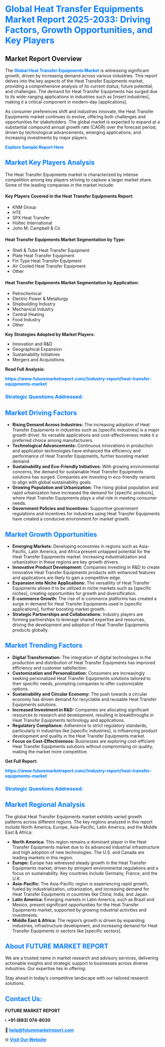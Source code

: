 <h1 style="color: #007BFF;">Global Heat Transfer Equipments Market Report 2025-2033: Driving Factors, Growth Opportunities, and Key Players</h1>

<section id="overview">
<h2>Market Report Overview</h2>
<p>The <a href="https://www.futuremarketreport.com//industry-report/heat-transfer-equipments-market" style="color: #007BFF; text-decoration: none;"><strong>Global Heat Transfer Equipments Market</strong></a> is witnessing significant growth, driven by increasing demand across various industries. This report delves into the key aspects of the Heat Transfer Equipments market, providing a comprehensive analysis of its current status, future potential, and challenges. The demand for Heat Transfer Equipments has surged due to its wide-ranging applications in industries such as [insert industries], making it a critical component in modern-day [applications].</p>
<p>As consumer preferences shift and industries innovate, the Heat Transfer Equipments market continues to evolve, offering both challenges and opportunities for stakeholders. The global market is expected to expand at a substantial compound annual growth rate (CAGR) over the forecast period, driven by technological advancements, emerging applications, and increasing investments by major players.</p>
</section>

<section id="overview">
<p><a href="https://www.futuremarketreport.com//request-sample/reportId=92724" style="color: #007BFF; text-decoration: none;"><strong>Explore Sample Report Here</strong></a></p>
</section>

<section id="key-players">
<h2 style="color: #007BFF;">Market Key Players Analysis</h2>
<p>The Heat Transfer Equipments market is characterized by intense competition among key players striving to capture a larger market share. Some of the leading companies in the market include:</p>
<h4>Key Players Covered in the Heat Transfer Equipments Report:</h4>
<ul><li>KNM Group</li><li>HTE</li><li>SPX Heat Transfer</li><li>Holtec International</li><li>John M. Campbell &amp; Co</li></ul>
<h4>Heat Transfer Equipments Market Segmentation by Type:</h4>
<ul><li>Shell &amp; Tube Heat Transfer Equipment</li><li>Plate Heat Transfer Equipment</li><li>Fin Type Heat Transfer Equipment</li><li>Air Cooled Heat Transfer Equipment</li><li>Other</li></ul>

<h4>Heat Transfer Equipments Market Segmentation by Application:</h4>
<ul><li>Petrochemical</li><li>Electric Power &amp; Metallurgy</li><li>Shipbuilding Industry</li><li>Mechanical Industry</li><li>Central Heating</li><li>Food Industry</li><li>Other</li></ul>
<p><strong>Key Strategies Adopted by Market Players:</strong></p>
<ul>
<li>Innovation and R&D</li>
<li>Geographical Expansion</li>
<li>Sustainability Initiatives</li>
<li>Mergers and Acquisitions</li>
</ul>
</section>

<section>
<p><strong>Read Full Analysis: </strong></p><a href="https://www.futuremarketreport.com//industry-report/heat-transfer-equipments-market" style="color: #007BFF; text-decoration: none;"><strong>https://www.futuremarketreport.com//industry-report/heat-transfer-equipments-market</strong></a>
<h3 style="color: #007BFF;">Strategic Questions Addressed:</h3>
</section>

<section id="driving-factors">
<h2 style="color: #007BFF;">Market Driving Factors</h2>
<ul>
<li><strong>Rising Demand Across Industries:</strong> The increasing adoption of Heat Transfer Equipments in industries such as [specific industries] is a major growth driver. Its versatile applications and cost-effectiveness make it a preferred choice among manufacturers.</li>
<li><strong>Technological Advancements:</strong> Continuous innovations in production and application technologies have enhanced the efficiency and performance of Heat Transfer Equipments, further boosting market demand.</li>
<li><strong>Sustainability and Eco-Friendly Initiatives:</strong> With growing environmental concerns, the demand for sustainable Heat Transfer Equipments solutions has surged. Companies are investing in eco-friendly variants to align with global sustainability goals.</li>
<li><strong>Growing Population and Urbanization:</strong> The rising global population and rapid urbanization have increased the demand for [specific products], where Heat Transfer Equipments plays a vital role in meeting consumer needs.</li>
<li><strong>Government Policies and Incentives:</strong> Supportive government regulations and incentives for industries using Heat Transfer Equipments have created a conducive environment for market growth.</li>
</ul>
</section>

<section id="growth-opportunities">
<h2 style="color: #007BFF;">Market Growth Opportunities</h2>
<ul>
<li><strong>Emerging Markets:</strong> Developing economies in regions such as Asia-Pacific, Latin America, and Africa present untapped potential for the Heat Transfer Equipments market. Increasing industrialization and urbanization in these regions are key growth drivers.</li>
<li><strong>Innovative Product Development:</strong> Companies investing in R&D to create innovative Heat Transfer Equipments products with enhanced features and applications are likely to gain a competitive edge.</li>
<li><strong>Expansion into Niche Applications:</strong> The versatility of Heat Transfer Equipments allows it to be utilized in niche markets such as [specific niches], creating opportunities for growth and diversification.</li>
<li><strong>E-commerce Growth:</strong> The rise of e-commerce platforms has created a surge in demand for Heat Transfer Equipments used in [specific applications], further boosting market growth.</li>
<li><strong>Strategic Partnerships and Collaborations:</strong> Industry players are forming partnerships to leverage shared expertise and resources, driving the development and adoption of Heat Transfer Equipments products globally.</li>
</ul>
</section>

<section id="trending-factors">
<h2 style="color: #007BFF;">Market Trending Factors</h2>
<ul>
<li><strong>Digital Transformation:</strong> The integration of digital technologies in the production and distribution of Heat Transfer Equipments has improved efficiency and customer satisfaction.</li>
<li><strong>Customization and Personalization:</strong> Consumers are increasingly seeking personalized Heat Transfer Equipments solutions tailored to their specific needs, prompting companies to offer customizable options.</li>
<li><strong>Sustainability and Circular Economy:</strong> The push towards a circular economy has driven demand for recyclable and reusable Heat Transfer Equipments solutions.</li>
<li><strong>Increased Investment in R&D:</strong> Companies are allocating significant resources to research and development, resulting in breakthroughs in Heat Transfer Equipments technology and applications.</li>
<li><strong>Regulatory Compliance:</strong> Adherence to strict regulatory standards, particularly in industries like [specific industries], is influencing product development and quality in the Heat Transfer Equipments market.</li>
<li><strong>Focus on Cost-Effectiveness:</strong> Businesses are exploring cost-efficient Heat Transfer Equipments solutions without compromising on quality, making the market more competitive.</li>
</ul>
</section>

<section>
<p><strong>Get Full Report: </strong></p><a href="https://www.futuremarketreport.com//industry-report/heat-transfer-equipments-market" style="color: #007BFF; text-decoration: none;"><strong>https://www.futuremarketreport.com//industry-report/heat-transfer-equipments-market</strong></a>
<h3 style="color: #007BFF;">Strategic Questions Addressed:</h3>
</section>


<section id="regional-analysis">
<h2 style="color: #007BFF;">Market Regional Analysis</h2>
<p>The global Heat Transfer Equipments market exhibits varied growth patterns across different regions. The key regions analyzed in this report include North America, Europe, Asia-Pacific, Latin America, and the Middle East & Africa:</p>
<ul>
<li><strong>North America:</strong> This region remains a dominant player in the Heat Transfer Equipments market due to its advanced industrial infrastructure and high adoption of new technologies. The U.S. and Canada are leading markets in this region.</li>
<li><strong>Europe:</strong> Europe has witnessed steady growth in the Heat Transfer Equipments market, driven by stringent environmental regulations and a focus on sustainability. Key countries include Germany, France, and the U.K.</li>
<li><strong>Asia-Pacific:</strong> The Asia-Pacific region is experiencing rapid growth, fueled by industrialization, urbanization, and increasing demand for Heat Transfer Equipments in countries like China, India, and Japan.</li>
<li><strong>Latin America:</strong> Emerging markets in Latin America, such as Brazil and Mexico, present significant opportunities for the Heat Transfer Equipments market, supported by growing industrial activities and investments.</li>
<li><strong>Middle East & Africa:</strong> The region’s growth is driven by expanding industries, infrastructure development, and increasing demand for Heat Transfer Equipments in sectors like [specific sectors].</li>
</ul>
</section>

<footer>
<h2 style="color: #007BFF;">About FUTURE MARKET REPORT</h2>
<p>We are a trusted name in market research and advisory services, delivering actionable insights and strategic support to businesses across diverse industries. Our expertise lies in offering:</p>

<p>Stay ahead in today’s competitive landscape with our tailored research solutions.</p>

<h2 style="color: #007BFF;">Contact Us:</h2>
<p><strong>FUTURE MARKET REPORT</strong></p>
<p>📞 <strong>+91 (883) 074-8030</strong></p>
<p>📧 <strong><a href="mailto:help@futuremarketreport.com" style="color: #007BFF;">help@futuremarketreport.com</a></strong></p>
<p>🌐 <strong><a href="https://www.futuremarketreport.com/" style="color: #007BFF;">Visit Our Website</a></strong></p>
</footer>